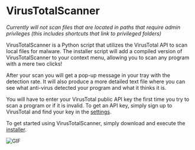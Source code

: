 # VirusTotalScanner

*Currently will not scan files that are located in paths that require admin privileges (this includes shortcuts that link to privileged folders)*

VirusTotalScanner is a Python script that utilizes the VirusTotal API to scan local files for malware. The installer script will add a compiled version of VirusTotalScanner to your context menu, allowing you to scan any program with a mere two clicks!

After your scan you will get a pop-up message in your tray with the detection rate. It will also produce a more detailed text file where you can see what anti-virus detected your program and what it thinks it is.

You will have to enter your VirusTotal public API key the first time you try to scan a program or if it is invalid. To get an API key, simply sign up to VirusTotal and find your key in the [settings](https://www.virustotal.com/#/settings/apikey).

To get started using VirusTotalScanner, simply download and execute the [installer](https://github.com/henriksb/VirusTotalScanner/master/).

![GIF](https://www.github.com/henriksb/virustotalscanner/master/GIF.gif)
